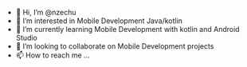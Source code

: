 - 👋 Hi, I’m @nzechu
- 👀 I’m interested in Mobile Development Java/kotlin
- 🌱 I’m currently learning Mobile Development with kotlin and Android Studio
- 💞️ I’m looking to collaborate on Mobile Development projects 
- 📫 How to reach me ...

<!---
nzechu/nzechu is a ✨ special ✨ repository because its `README.md` (this file) appears on your GitHub profile.
You can click the Preview link to take a look at your changes.
--->
